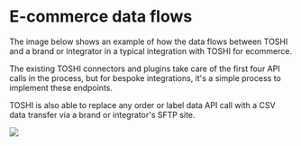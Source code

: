 # E-commerce data flows

The image below shows an example of how the data flows between TOSHI and a brand or integrator in a typical integration with TOSHI for ecommerce.

The existing TOSHI connectors and plugins take care of the first four API calls in the process, but for bespoke integrations, it's a simple process to implement these endpoints.

TOSHI is also able to replace any order or label data API call with a CSV data transfer via a brand or integrator's SFTP site.

![](images/ecommerce-data-flows.png)
